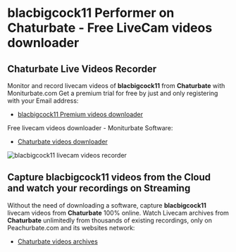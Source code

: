 # blacbigcock11 Performer on Chaturbate - Free LiveCam videos downloader

## Chaturbate Live Videos Recorder

Monitor and record livecam videos of **blacbigcock11** from **Chaturbate** with Moniturbate.com
Get a premium trial for free by just and only registering with your Email address:
* [blacbigcock11 Premium videos downloader](https://moniturbate.com/request-demo-licence-key.html)

Free livecam videos downloader - Moniturbate Software:
* [Chaturbate videos downloader](https://moniturbate.com/moniturbate-download-software.html)

![blacbigcock11 livecam videos recorder](https://peachurnet.com/templates/moniturbate-software.png)


## Capture blacbigcock11 videos from the Cloud and watch your recordings on Streaming

Without the need of downloading a software, capture **blacbigcock11** livecam videos from **Chaturbate** 100% online.
Watch Livecam archives from **Chaturbate** unlimitedly from thousands of existing recordings, only on Peachurbate.com and its websites network:
* [Chaturbate videos archives](https://peachurnet.com/)